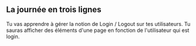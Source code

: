 ## La journée en trois lignes
Tu vas apprendre à gérer la notion de Login / Logout sur tes utilisateurs. Tu sauras afficher des éléments d'une page en fonction de l'utilisateur qui est login.
